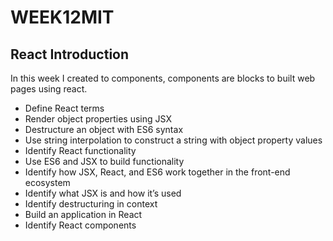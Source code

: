 # WEEK12MIT
## React Introduction

In this week I created to components, components are blocks to built web pages using react.

- Define React terms
- Render object properties using JSX
- Destructure an object with ES6 syntax
- Use string interpolation to construct a string with object property values 
- Identify React functionality
- Use ES6 and JSX to build functionality
- Identify how JSX, React, and ES6 work together in the front-end ecosystem
- Identify what JSX is and how it’s used 
- Identify destructuring in context
- Build an application in React
- Identify React components
